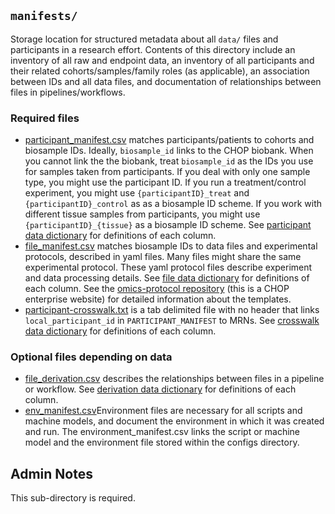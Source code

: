 ## `manifests/`

Storage location for structured metadata about all `data/` files and participants in a research effort. Contents of this directory include an inventory of all raw and endpoint data, an inventory of all participants and their related cohorts/samples/family roles (as applicable), an association between IDs and all data files, and documentation of relationships between files in pipelines/workflows.

### Required files

* [participant\_manifest.csv](participant_manifest.csv) matches participants/patients to cohorts and biosample IDs. Ideally, `biosample_id` links to the CHOP biobank. When you cannot link the the biobank, treat `biosample_id` as the IDs you use for samples taken from participants. If you deal with only one sample type, you might use the participant ID. If you run a treatment/control experiment, you might use `{participantID}_treat` and `{participantID}_control` as as a biosample ID scheme. If you work with different tissue samples from participants, you might use `{participantID}_{tissue}` as a biosample ID scheme. See [participant data dictionary](data_dicts/participant_manifest.csv) for definitions of each column. 
* [file\_manifest.csv](file_manifest.csv) matches biosample IDs to data files and experimental protocols, described in yaml files. Many files might share the same experimental protocol. These yaml protocol files describe experiment and data processing details. See [file data dictionary](data_dicts/file_manifest.csv) for definitions of each column. See the [omics-protocol repository](https://github.research.chop.edu/arcus/omics-protocols) (this is a CHOP enterprise website) for detailed information about the templates.
* [participant-crosswalk.txt](participant-crosswalk.txt) is a tab delimited file with no header that links `local_participant_id` in `PARTICIPANT_MANIFEST` to MRNs. See [crosswalk data dictionary](data_dicts/participant_crosswalk.csv) for definitions of each column.

### Optional files depending on data
* [file\_derivation.csv](file_derivation.csv) describes the relationships between files in a pipeline or workflow. See [derivation data dictionary](data_dicts/file_derivation.csv) for definitions of each column.
* [env\_manifest.csv](env_manifest.csv)Environment files are necessary for all scripts and machine models, and document the environment in which it was created and run. The environment_manifest.csv links the script or machine model and the environment file stored within the configs directory.


## Admin Notes

This sub-directory is required. 

